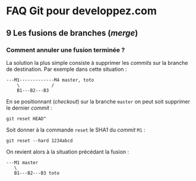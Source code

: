 # FAQ Git pour developpez.com

## 9 Les fusions de branches (*merge*)

### Comment annuler une fusion terminée ?

La solution la plus simple consiste à supprimer les *commits* sur la branche de destination. Par exemple dans cette situation :

```text
---M1-------------M4 master, toto
    \            /
    B1---B2---B3
```

En se positionnant (*checkout*) sur la branche `master` on peut soit supprimer le dernier *commit* :

```text
git reset HEAD^
```

Soit donner à la commande `reset` le SHA1 du *commit* `M1` :

```text
git reset --hard 1234abcd
```

On revient alors à la situation précédant la fusion :

```text
---M1 master
   \
   B1---B2---B3 toto
```
